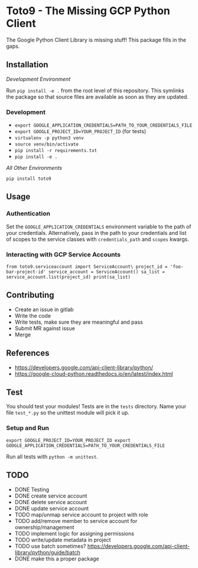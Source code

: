 # Toto9 - The Missing GCP Python Client

The Google Python Client Library is missing stuff! This package fills in the gaps.

## Installation

*Development Environment*

Run `pip install -e .` from the root level of this repository. This symlinks the package so that source files are available as soon as they are updated.

### Development

- `export GOOGLE_APPLICATION_CREDENTIALS=PATH_TO_YOUR_CREDENTIALS_FILE`
- `export GOOGLE_PROJECT_ID=YOUR_PROJECT_ID` (for tests)
- `virtualenv -p python3 venv`
- `source venv/bin/activate`
- `pip install -r requirements.txt`
- `pip install -e .`

*All Other Environments*

`pip install toto9`

## Usage

### Authentication

Set the `GOOGLE_APPLICATION_CREDENTIALS` environment variable to the path of your credentials. Alternatively, pass in the path to your credentials and list of scopes to the service classes with `credentials_path` and `scopes` kwargs.

### Interacting with GCP Service Accounts

`
from toto9.serviceaccount import ServiceAccount\
project_id = 'foo-bar-project-id'
service_account = ServiceAccount()
sa_list = service_account.list(project_id)
print(sa_list)
`

## Contributing

- Create an issue in gitlab
- Write the code
- Write tests, make sure they are meaningful and pass
- Submit MR against issue
- Merge

## References

- https://developers.google.com/api-client-library/python/
- https://google-cloud-python.readthedocs.io/en/latest/index.html

## Test

You should test your modules! Tests are in the `tests` directory. Name your file `test_*.py` so the unittest module will pick it up.

### Setup and Run

`
export GOOGLE_PROJECT_ID=YOUR_PROJECT_ID
export GOOGLE_APPLICATION_CREDENTIALS=PATH_TO_YOUR_CREDENTIALS_FILE
`

Run all tests with `python -m unittest`.

## TODO

* DONE Testing
* DONE create service account
* DONE delete service account
* DONE update service account
* TODO map/unmap service account to project with role
* TODO add/remove member to service account for ownership/management
* TODO implement logic for assigning permissions
* TODO write/update metadata in project
* TODO use batch sometimes? https://developers.google.com/api-client-library/python/guide/batch
* DONE make this a proper package
